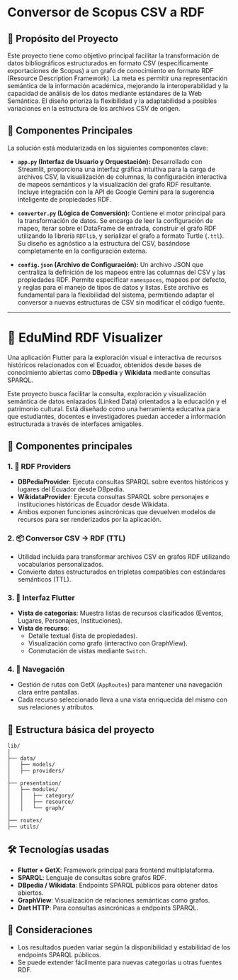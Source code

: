 # Conversor de Scopus CSV a RDF

## 🎯 Propósito del Proyecto

Este proyecto tiene como objetivo principal facilitar la transformación de datos bibliográficos estructurados en formato CSV (específicamente exportaciones de Scopus) a un grafo de conocimiento en formato RDF (Resource Description Framework). La meta es permitir una representación semántica de la información académica, mejorando la interoperabilidad y la capacidad de análisis de los datos mediante estándares de la Web Semántica. El diseño prioriza la flexibilidad y la adaptabilidad a posibles variaciones en la estructura de los archivos CSV de origen.

## 🧩 Componentes Principales

La solución está modularizada en los siguientes componentes clave:

*   **`app.py` (Interfaz de Usuario y Orquestación):** Desarrollado con Streamlit, proporciona una interfaz gráfica intuitiva para la carga de archivos CSV, la visualización de columnas, la configuración interactiva de mapeos semánticos y la visualización del grafo RDF resultante. Incluye integración con la API de Google Gemini para la sugerencia inteligente de propiedades RDF.

*   **`converter.py` (Lógica de Conversión):** Contiene el motor principal para la transformación de datos. Se encarga de leer la configuración de mapeo, iterar sobre el DataFrame de entrada, construir el grafo RDF utilizando la librería `RDFlib`, y serializar el grafo a formato Turtle (`.ttl`). Su diseño es agnóstico a la estructura del CSV, basándose completamente en la configuración externa.

*   **`config.json` (Archivo de Configuración):** Un archivo JSON que centraliza la definición de los mapeos entre las columnas del CSV y las propiedades RDF. Permite especificar `namespaces`, mapeos por defecto, y reglas para el manejo de tipos de datos y listas. Este archivo es fundamental para la flexibilidad del sistema, permitiendo adaptar el conversor a nuevas estructuras de CSV sin modificar el código fuente.

---

# 🧠 EduMind RDF Visualizer

Una aplicación Flutter para la exploración visual e interactiva de recursos históricos relacionados con el Ecuador, obtenidos desde bases de conocimiento abiertas como **DBpedia** y **Wikidata** mediante consultas SPARQL.

Este proyecto busca facilitar la consulta, exploración y visualización semántica de datos enlazados (Linked Data) orientados a la educación y el patrimonio cultural. Está diseñado como una herramienta educativa para que estudiantes, docentes e investigadores puedan acceder a información estructurada a través de interfaces amigables.

## 🧩 Componentes principales

### 1. 🧠 RDF Providers

*   **DBPediaProvider**: Ejecuta consultas SPARQL sobre eventos históricos y lugares del Ecuador desde DBpedia.
*   **WikidataProvider**: Ejecuta consultas SPARQL sobre personajes e instituciones históricas de Ecuador desde Wikidata.
*   Ambos exponen funciones asincrónicas que devuelven modelos de recursos para ser renderizados por la aplicación.

### 2. 📦 Conversor CSV → RDF (TTL)

*   Utilidad incluida para transformar archivos CSV en grafos RDF utilizando vocabularios personalizados.
*   Convierte datos estructurados en tripletas compatibles con estándares semánticos (TTL).

### 3. 📱 Interfaz Flutter

*   **Vista de categorías**: Muestra listas de recursos clasificados (Eventos, Lugares, Personajes, Instituciones).
*   **Vista de recurso**:
    *   Detalle textual (lista de propiedades).
    *   Visualización como grafo (interactivo con GraphView).
    *   Conmutación de vistas mediante `Switch`.

### 4. 🧭 Navegación

*   Gestión de rutas con GetX (`AppRoutes`) para mantener una navegación clara entre pantallas.
*   Cada recurso seleccionado lleva a una vista enriquecida del mismo con sus relaciones y atributos.

## 📂 Estructura básica del proyecto

```text
lib/
│
├── data/
│   ├── models/             
│   ├── providers/          
│
├── presentation/
│   ├── modules/
│   │   ├── category/        
│   │   ├── resource/        
│   │   └── graph/           
│
├── routes/                  
├── utils/                   
```

## 🛠️ Tecnologías usadas

*   **Flutter + GetX**: Framework principal para frontend multiplataforma.
*   **SPARQL**: Lenguaje de consultas sobre grafos RDF.
*   **DBpedia / Wikidata**: Endpoints SPARQL públicos para obtener datos abiertos.
*   **GraphView**: Visualización de relaciones semánticas como grafos.
*   **Dart HTTP**: Para consultas asincrónicas a endpoints SPARQL.

## 📌 Consideraciones

*   Los resultados pueden variar según la disponibilidad y estabilidad de los endpoints SPARQL públicos.
*   Se puede extender fácilmente para nuevas categorías u otras fuentes RDF.


